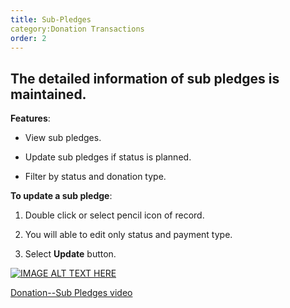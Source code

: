 ```yaml
---
title: Sub-Pledges
category:Donation Transactions
order: 2
---
```

 ## The detailed information of sub pledges is maintained.

 **Features**: 

 * View sub pledges. 

 * Update sub pledges if status is planned. 

 * Filter by status and donation type. 

 **To update a sub pledge**: 

 1. Double click or select pencil icon of record. 

 2. You will able to edit only status and payment type. 

 3. Select **Update** button. 

 [![IMAGE ALT TEXT HERE](http://img.youtube.com/vi/_SOVbq6FUoU/0.jpg)](https://www.youtube.com/watch?v=XyKBlMUMFS0)

 [Donation--Sub Pledges video](https://www.youtube.com/watch?v=XyKBlMUMFS0)
 